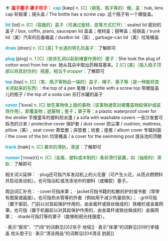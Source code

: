 ☀ <font color="red">**盖子塞子 罩子帘子：**</font>
<font color="sky blue">**cap**</font> [kæp] 
<font color="rgb(227, 108, 9)">n. [C]（钢笔、瓶子等的）帽，盖：</font>hub, lens cap 轮毂罩；镜头盖 / The bottle has a screw cap. 这个瓶子有一个螺旋盖。

<font color="sky blue">**lid**</font> [lɪd] 
<font color="rgb(227, 108, 9)">n. [C]（容器的）盖子（可通过旋转、拔等方式打开）：</font>sealed lid 密封的盖子 / box, coffin, piano, saucepan lid 盒盖；棺材盖；钢琴盖；炖锅盖 / trunk lid（美）汽车的后备箱盖 / dustbin lid（英）, garbage-can lid（美）垃圾桶盖
         
<font color="sky blue">**drain**</font> [dreɪn]
<font color="rgb(227, 108, 9)">n. [C] [英] 下水道的带孔的盖子：</font>了解即可

<font color="sky blue">**plug**</font> [plʌɡ] 
<font color="rgb(227, 108, 9)">n. 1 [C]（放进孔洞以起到堵塞作用的）塞子：</font>She took the plug of cotton wool from her ear. 她从耳朵中取出药棉耳塞来。<font color="rgb(227, 108, 9)">2 [C] [美]（插入瓶子顶部以将其封住的）瓶塞，相当于stopper：</font>了解即可

<font color="sky blue">**top**</font> [tɒp] 
<font color="rgb(227, 108, 9)">n. [C]（笔、瓶子等物品一端的）盖子、帽子、塞子等（是一种能将其关闭起来的东西）：</font>the top of a pen 笔帽 / a bottle with a screw top 带螺旋盖儿的瓶子 / the top of a soda can 苏打水罐的盖子

<font color="sky blue">**cover**</font> ['kʌvə] 
<font color="rgb(227, 108, 9)">n. [C] 放在某物体上面的事物（该事物通常对被覆盖物起保护或装饰作用），即覆盖物；遮蔽物；套子；罩子等：</font>a plastic waterproof cover for the stroller 手推童车的塑料防水篷 / a sofa with washable covers 一张沙发套可拆洗的沙发 / protective cover 保护套 / dust cover 防尘罩 / cushion, mattress, pillow（美）, seat cover 靠垫套；床垫套；枕套；座套 / album cover 专辑封面 / the cover of the bin 垃圾桶盖 / a cover for the swimming pool 游泳池的顶棚

<font color="sky blue">**track**</font> [træk] 
<font color="rgb(227, 108, 9)">n. [C] 幕帘的滑轨，滑道：</font>了解即可
           
<font color="sky blue">**runner**</font> [ˈrʌnə(r)]
<font color="rgb(227, 108, 9)">n. [C]（金属、塑料或木制的）条状滑行装置，如（抽屉的）滑轨：</font>了解即可

相关词义延伸：
· plug还可指汽车发动机上的火花塞（可产生火花，从而点燃燃料并启动发动机）。也可指浴缸或洗涤池中的塑料（或橡胶）塞子。

周边词汇补充：
· cover可指床罩；
· jacket可指书籍的松散的护封或书套（常带有图案或画面）。也可指热水管等的外套（例如用于减少热量损失）；
· grill可指（置于窗前、门前以对其起保护作用的，由金属杆或铁丝做成的）铁栅栏或金属网罩。也可指（置于机器前以对其起保护作用的，由金属杆或铁丝做成的）金属网罩；
· shade可指灯等的罩子（能够削弱光线强度）。

· 表示“窗帘”、“门帘”的词群见[[02帘子 地毯]]
· 表示“床罩”的词群见[[09行李铺盖 枕头垫子]]
· 表示“清洁用品”的词群见[[04清洁 肮脏]]
